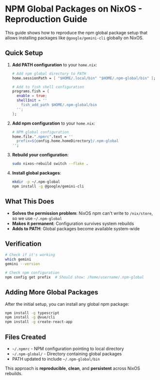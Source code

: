 # NPM Global Packages on NixOS - Reproduction Guide

This guide shows how to reproduce the npm global package setup that allows installing packages like `@google/gemini-cli` globally on NixOS.

## Quick Setup

1. **Add PATH configuration** to your `home.nix`:
   ```nix
   # Add npm global directory to PATH
   home.sessionPath = [ "$HOME/.local/bin" "$HOME/.npm-global/bin" ];
   
   # Add to fish shell configuration
   programs.fish = {
     enable = true;
     shellInit = ''
       fish_add_path $HOME/.npm-global/bin
     '';
   };
   ```

2. **Add npm configuration** to your `home.nix`:
   ```nix
   # NPM global configuration
   home.file.".npmrc".text = ''
     prefix=${config.home.homeDirectory}/.npm-global
   '';
   ```

3. **Rebuild your configuration**:
   ```bash
   sudo nixos-rebuild switch --flake .
   ```

4. **Install global packages**:
   ```bash
   mkdir -p ~/.npm-global
   npm install -g @google/gemini-cli
   ```

## What This Does

- **Solves the permission problem**: NixOS npm can't write to `/nix/store`, so we use `~/.npm-global`
- **Makes it permanent**: Configuration survives system rebuilds
- **Adds to PATH**: Global packages become available system-wide

## Verification

```bash
# Check if it's working
which gemini
gemini --version

# Check npm configuration
npm config get prefix  # Should show: /home/username/.npm-global
```

## Adding More Global Packages

After the initial setup, you can install any global npm package:

```bash
npm install -g typescript
npm install -g @vue/cli
npm install -g create-react-app
```

## Files Created

- `~/.npmrc` - NPM configuration pointing to local directory
- `~/.npm-global/` - Directory containing global packages
- PATH updated to include `~/.npm-global/bin`

This approach is **reproducible**, **clean**, and **persistent** across NixOS rebuilds.